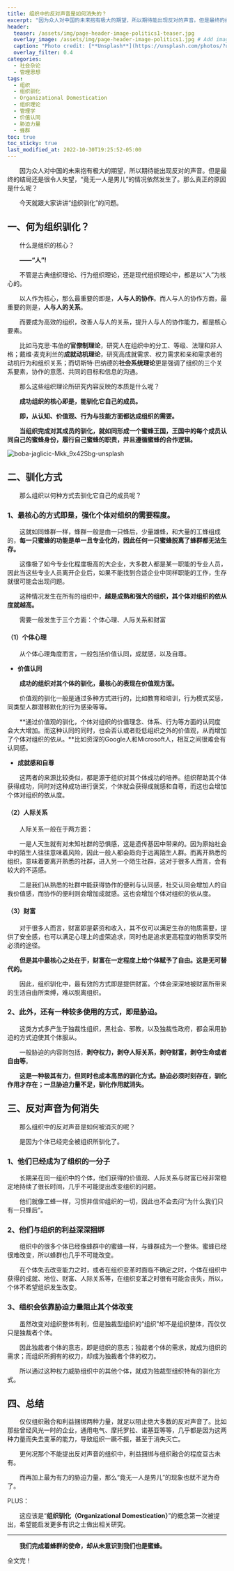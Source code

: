 ```yaml
---
title: 组织中的反对声音是如何消失的？
excerpt: "因为众人对中国的未来抱有极大的期望，所以期待能出现反对的声音。但是最终的结局还是很令人失望，“竟无一人是男儿”的情况依然发生了。那么真正的原因是什么呢？"
header:
  teaser: /assets/img/page-header-image-politics1-teaser.jpg
  overlay_image: /assets/img/page-header-image-politics1.jpg # Add image post (optional)
  caption: "Photo credit: [**Unsplash**](https://unsplash.com/photos/?utm_source=unsplash&utm_medium=referral&utm_content=creditCopyText)"
  overlay_filter: 0.4
categories:
  - 社会杂论
  - 管理思想
tags: 
  - 组织
  - 组织驯化
  - Organizational Domestication
  - 组织理论
  - 管理学
  - 价值认同
  - 胁迫力量
  - 蜂群
toc: true
toc_sticky: true
last_modified_at: 2022-10-30T19:25:52-05:00
---
```


&emsp;&emsp;因为众人对中国的未来抱有极大的期望，所以期待能出现反对的声音。但是最终的结局还是很令人失望，“竟无一人是男儿”的情况依然发生了。那么真正的原因是什么呢？

&emsp;&emsp;今天就跟大家讲讲“组织驯化”的问题。

## 一、何为组织驯化？

&emsp;&emsp;什么是组织的核心？

&emsp;&emsp;**——“人”!**

&emsp;&emsp;不管是古典组织理论、行为组织理论，还是现代组织理论中，都是以“人”为核心的。

&emsp;&emsp;以人作为核心，那么最重要的即是，**人与人的协作**。而人与人的协作方面，最重要的则是，**人与人的关系**。

&emsp;&emsp;而要成为高效的组织，改善人与人的关系，提升人与人的协作能力，都是核心要素。

&emsp;&emsp;比如马克思·韦伯的**官僚制理论**，研究人在组织中的分工、等级、法理和非人格；戴维·麦克利兰的**成就动机理论**，研究高成就需求、权力需求和亲和需求者的动机行为和组织关系；而切斯特·巴纳德的**社会系统理论**更是强调了组织的三个关系要素，协作的意愿、共同的目标和信息的沟通。

&emsp;&emsp;那么这些组织理论所研究内容反映的本质是什么呢？

&emsp;&emsp;**成功组织的核心即是，能驯化它自己的成员。**

&emsp;&emsp;**即，从认知、价值观、行为与技能方面都达成组织的需要。**

&emsp;&emsp;**当组织完成对其成员的驯化，就如同形成一个蜜蜂王国，王国中的每个成员认同自己的蜜蜂身份，履行自己蜜蜂的职责，并且遵循蜜蜂的合作逻辑。**

![boba-jaglicic-Mkk_9x42Sbg-unsplash](https://kewtgh.github.io/PicSunflowers/img/2022/boba-jaglicic-Mkk_9x42Sbg-unsplash.jpg)

## 二、驯化方式

&emsp;&emsp;那么组织以何种方式去驯化它自己的成员呢？

### 1、最核心的方式即是，强化个体对组织的需要程度。

&emsp;&emsp;这就如同蜂群一样，蜂群一般是由一只蜂后，少量雄蜂，和大量的工蜂组成的，**每一只蜜蜂的功能是单一且专业化的，因此任何一只蜜蜂脱离了蜂群都无法生存。**

&emsp;&emsp;这像极了如今专业化程度极高的大企业，大多数人都是某一职能的专业人员，因此当这些专业人员离开企业后，如果不能找到合适企业中同样职能的工作，生存就很可能会出现问题。

&emsp;&emsp;这种情况发生在所有的组织中，**越是成熟和强大的组织，其个体对组织的依从度就越高。**

&emsp;&emsp;需要一般发生于三个方面：个体心理、人际关系和财富

#### （1）个体心理

&emsp;&emsp;从个体心理角度而言，一般包括价值认同，成就感，以及自尊。

- **价值认同**

&emsp;&emsp;**成功的组织对其个体的驯化，最核心的表现在价值观方面。**

&emsp;&emsp;价值观的驯化一般是通过多种方式进行的，比如教育和培训，行为模式奖惩，同类型人群潜移默化的行为感染等等。

&emsp;&emsp;**通过价值观的驯化，个体对组织的价值理念、体系、行为等方面的认同度会大大增加。而这种认同的同时，也会否认或者贬低组织之外的价值观，从而增加了个体对组织的依从。**比如资深的Google人和Microsoft人，相互之间很难会有认同感。

- **成就感和自尊**

&emsp;&emsp;这两者的来源比较类似，都是源于组织对其个体成功的培养。组织帮助其个体获得成功，同时对这种成功进行褒奖，个体就会获得成就感和自尊，而这也会增加个体对组织的依从度。

#### （2）人际关系

&emsp;&emsp;人际关系一般在于两方面：

&emsp;&emsp;一是人天生就有对未知社群的恐惧感，这是遗传基因中带来的。因为原始社会中的陌生人往往意味着风险，因此一般人都会趋向于远离陌生人群。而离开熟悉的组织，意味着要离开熟悉的社群，进入另一个陌生社群，这对于很多人而言，会有较大的不适感。

&emsp;&emsp;二是我们从熟悉的社群中能获得协作的便利与认同感，社交认同会增加人的自我价值感，而协作的便利则会增加成就感。这也会增加个体对组织的依从度。

#### （3）财富

&emsp;&emsp;对于很多人而言，财富即是薪资和收入，其不仅可以满足生存的物质需要，提供了安全感，也可以满足心理上的虚荣追求，同时也是追求更高程度的物质享受所必须的途径。

&emsp;&emsp;**但是其中最核心之处在于，财富在一定程度上给个体赋予了自由。这是无可替代的。**

&emsp;&emsp;因此，组织驯化中，最有效的方式即是提供财富。个体会深深地被财富所带来的生活自由所束缚，难以脱离组织。

### 2、此外，还有一种较多使用的方式，即是胁迫。

&emsp;&emsp;这类方式多产生于独裁性组织，黑社会、邪教，以及独裁性政府，都会采用胁迫的方式迫使其个体服从。

&emsp;&emsp;一般胁迫的内容则包括，**剥夺权力，剥夺人际关系，剥夺财富，剥夺生命或者自由等**。

&emsp;&emsp;**这是一种极其有力，但同时也成本高昂的驯化方式。胁迫必须时刻存在，驯化作用才存在；一旦胁迫力量不足，驯化作用就消失。**

## 三、反对声音为何消失

&emsp;&emsp;那么组织中的反对声音是如何被消灭的呢？

&emsp;&emsp;是因为个体已经完全被组织所驯化了。

### 1、他们已经成为了组织的一分子

&emsp;&emsp;长期呆在同一组织中的个体，他们获得的价值观、人际关系与财富已经非常稳定地持续了很长时间，几乎不可能提出改变组织的问题。

&emsp;&emsp;他们就像工蜂一样，习惯并信仰组织的一切，因此也不会去问“为什么我们只有一只蜂后”。

### 2、他们与组织的利益深深捆绑

&emsp;&emsp;组织中的很多个体已经像蜂群中的蜜蜂一样，与蜂群成为一个整体。蜜蜂已经很难改变，所以蜂群也几乎不可能改变。

&emsp;&emsp;在个体失去改变能力之时，或者在组织变革时面临不确定之时，个体在组织中获得的成就、地位、财富、人际关系等，在组织变革之时很有可能会丧失，所以，个体不希望组织发生改变。

### 3、组织会依靠胁迫力量阻止其个体改变

&emsp;&emsp;虽然改变对组织整体有利，但是独裁型组织的“组织”却不是组织整体，而仅仅只是独裁者个体。

&emsp;&emsp;因此独裁者个体的意志，即是组织的意志；独裁者个体的需求，就成为组织的需求；而组织所拥有的权力，却成为独裁者个体的权力。

&emsp;&emsp;所以通过这种权力威胁组织中的其他个体，就成为独裁型组织特有的驯化方式。

## 四、总结

&emsp;&emsp;仅仅组织融合和利益捆绑两种力量，就足以阻止绝大多数的反对声音了。比如那些曾经风光一时的企业，通用电气、摩托罗拉、诺基亚等等，几乎都是因为这两种力量而失去变革的能力，导致组织一蹶不振，甚至于消失灭亡。

&emsp;&emsp;更何况那个不能提出反对声音的组织中，利益捆绑与组织融合的程度亘古未有。

&emsp;&emsp;而再加上最为有力的胁迫力量，那么“竟无一人是男儿”的现象也就不足为奇了。

PLUS：

&emsp;&emsp;这应该是“**组织驯化（Organizational Domestication）**”的概念第一次被提出，希望能启发更多有识之士做出相关研究。

---

&emsp;&emsp;**我们完成着蜂群的使命，却从未意识到我们也是蜜蜂。**

全文完！

